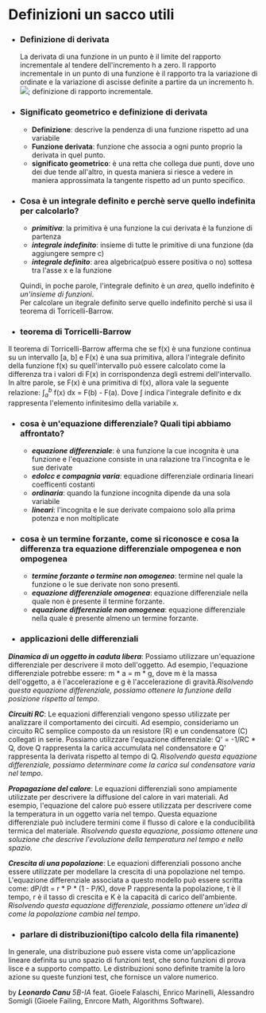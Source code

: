 # Definizioni un sacco utili

- ### Definizione di derivata
    La derivata di una funzione in un punto è il limite del rapporto incrementale al tendere dell'incremento h a zero. Il rapporto incrementale in un punto di una funzione è il rapporto tra la variazione di ordinate e la variazione di ascisse definite a partire da un incremento h.
  ![](https://www.youmath.it/images/joomlatex/1/f/1fcb6fb2f19416aa146a9fe0c653b8e6.gif); definizione di rapporto incrementale.

- ### Significato geometrico e definizione di derivata
    - **Definizione**: descrive la pendenza di una funzione rispetto ad una variabile
    - **Funzione derivata**:  funzione che associa a ogni punto proprio la derivata in quel punto.
    - **significato geometrico**: è una retta che collega due punti, dove uno dei due tende all'altro, in questa maniera si riesce a vedere in maniera approssimata la tangente rispetto ad un punto specifico.

- ### Cosa è un integrale definito e perchè serve quello indefinita per calcolarlo?
    - ***primitiva***: la primitiva è una funzione la cui derivata è la funzione di partenza
    - ***integrale indefinito***: insieme di tutte le primitive di una funzione (da aggiungere sempre c) 
    - ***integrale definito***: area algebrica(può essere positiva o no) sottesa tra l'asse x e la funzione
    
    Quindi, in poche parole, l'integrale definito è un *area*, quello indefinito è *un'insieme di funzioni*.<br>
    Per calcolare un itegrale definito serve quello indefinito perchè si usa il teorema di Torricelli-Barrow.

- ### teorema di Torricelli-Barrow
Il teorema di Torricelli-Barrow afferma che se f(x) è una funzione continua su un intervallo [a, b] e F(x) è una sua primitiva, allora l'integrale definito della funzione f(x) su quell'intervallo può essere calcolato come la differenza tra i valori di F(x) in corrispondenza degli estremi dell'intervallo. In altre parole, se F(x) è una primitiva di f(x), allora vale la seguente relazione:  $\int_{a}^{b}$ f(x) dx = F(b) - F(a). Dove $\int_{}^{}$ indica l'integrale definito e dx rappresenta l'elemento infinitesimo della variabile x.

- ### cosa è un'equazione differenziale? Quali tipi abbiamo affrontato?
    - ***equazione differenziale***: è una funzione la cue incognita è una funzione e l'equazione consiste in una ralazione tra l'incognita e le sue derivate 
    - ***edolcc e compagnia varia***: equadione differenziale ordinaria lineari coefficenti costanti
    - ***ordinaria***: quando la funzione incognita dipende da una sola variabile
    - ***lineari***: l'incognita e le sue derivate compaiono solo alla prima potenza e non moltiplicate 


- ### cosa è un termine forzante, come si riconosce e cosa la differenza tra equazione differenziale ompogenea e non ompogenea
    - ***termine forzante o termine non omogeneo***: termine nel quale la funzione o le sue derivate non sono presenti.
    - ***equazione differenziale omogenea***: equazione differenziale nella quale non è presente il termine forzante.
    - ***equazione differenziale non omogenea***: equazione differenziale nella quale è presente almeno un termine forzante.

- ### applicazioni delle differenziali
***Dinamica di un oggetto in caduta libera***:  Possiamo utilizzare un'equazione differenziale per descrivere il moto dell'oggetto. Ad esempio, l'equazione differenziale potrebbe essere: m * a = m * g, dove m è la massa dell'oggetto, a è l'accelerazione e g è l'accelerazione di gravità.*Risolvendo questa equazione differenziale, possiamo ottenere la funzione della posizione rispetto al tempo*.

***Circuiti RC***: Le equazioni differenziali vengono spesso utilizzate per analizzare il comportamento dei circuiti. Ad esempio, consideriamo un circuito RC semplice composto da un resistore (R) e un condensatore (C) collegati in serie. Possiamo utilizzare l'equazione differenziale: Q' = -1/RC * Q, dove Q rappresenta la carica accumulata nel condensatore e Q' rappresenta la derivata rispetto al tempo di Q. *Risolvendo questa equazione differenziale, possiamo determinare come la carica sul condensatore varia nel tempo*.

***Propagazione del calore***: Le equazioni differenziali sono ampiamente utilizzate per descrivere la diffusione del calore in vari materiali. Ad esempio, l'equazione del calore può essere utilizzata per descrivere come la temperatura in un oggetto varia nel tempo. Questa equazione differenziale può includere termini come il flusso di calore e la conducibilità termica del materiale. *Risolvendo questa equazione, possiamo ottenere una soluzione che descrive l'evoluzione della temperatura nel tempo e nello spazio*.

***Crescita di una popolazione***: Le equazioni differenziali possono anche essere utilizzate per modellare la crescita di una popolazione nel tempo.  L'equazione differenziale associata a questo modello può essere scritta come: dP/dt = r * P * (1 - P/K), dove P rappresenta la popolazione, t è il tempo, r è il tasso di crescita e K è la capacità di carico dell'ambiente. *Risolvendo questa equazione differenziale, possiamo ottenere un'idea di come la popolazione cambia nel tempo*. 

- ### parlare di distribuzioni(tipo calcolo della fila rimanente)
In generale, una distribuzione può essere vista come un'applicazione lineare definita su uno spazio di funzioni test, che sono funzioni di prova lisce e a supporto compatto. Le distribuzioni sono definite tramite la loro azione su queste funzioni test, che fornisce un valore numerico.

by ***Leonardo Canu*** *5B-IA*
feat. Gioele Falaschi, Enrico Marinelli, Alessandro Somigli (Gioele Failing, Enrcore Math, Algorithms Software).
